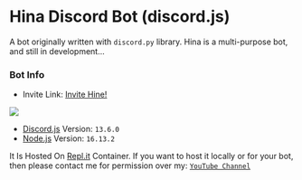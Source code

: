 # Hina Discord Bot (discord.js)
A bot originally written with `discord.py` library. Hina is a multi-purpose bot, and still in development...

### Bot Info
- Invite Link: [Invite Hine!](https://discord.com/api/oauth2/authorize?client_id=769125937731338290&permissions=8&scope=bot)

![](https://dcbadge.vercel.app/api/shield/bot/769125937731338290?theme=discord-inverted)

- [Discord.js](https://discord.js.org) Version: `13.6.0`
- [Node.js](https://nodejs.org/en) Version: `16.13.2`

It Is Hosted On [Repl.it](https://replit.com) Container. If you want to host it locally or for your bot, then please contact me for permission over my:
[`YouTube Channel`](https://m.youtube.com/c/Fr0xty)
